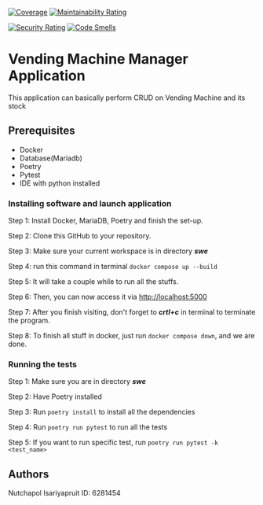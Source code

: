 [![Coverage](https://sonarcloud.io/api/project_badges/measure?project=stellardropthebeat_swe&metric=coverage)](https://sonarcloud.io/summary/new_code?id=stellardropthebeat_swe)
[![Maintainability Rating](https://sonarcloud.io/api/project_badges/measure?project=stellardropthebeat_swe&metric=sqale_rating)](https://sonarcloud.io/summary/new_code?id=stellardropthebeat_swe)

[![Security Rating](https://sonarcloud.io/api/project_badges/measure?project=stellardropthebeat_swe&metric=security_rating)](https://sonarcloud.io/summary/new_code?id=stellardropthebeat_swe)
[![Code Smells](https://sonarcloud.io/api/project_badges/measure?project=stellardropthebeat_swe&metric=code_smells)](https://sonarcloud.io/summary/new_code?id=stellardropthebeat_swe)

# Vending Machine Manager Application
This application can basically perform CRUD on Vending Machine and its stock

## Prerequisites
- Docker
- Database(Mariadb)
- Poetry
- Pytest
- IDE with python installed

### Installing software and launch application
Step 1: Install Docker, MariaDB, Poetry and finish the set-up.

Step 2: Clone this GitHub to your repository.

Step 3: Make sure your current workspace is in directory ***swe***

Step 4: run this command in terminal `docker compose up --build`

Step 5: It will take a couple while to run all the stuffs.

Step 6: Then, you can now access it via [http://localhost:5000](http://localhost:5000)

Step 7: After you finish visiting, don't forget to ***crtl+c*** in terminal to terminate the program.

Step 8: To finish all stuff in docker, just run `docker compose down`, and we are done.

### Running the tests

Step 1: Make sure you are in directory ***swe***

Step 2: Have Poetry installed

Step 3: Run `poetry install` to install all the dependencies

Step 4: Run `poetry run pytest` to run all the tests

Step 5: If you want to run specific test, run `poetry run pytest -k <test_name>`

## Authors
Nutchapol Isariyapruit ID: 6281454

